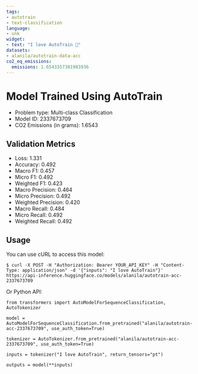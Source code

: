 ```yaml
---
tags:
- autotrain
- text-classification
language:
- unk
widget:
- text: "I love AutoTrain 🤗"
datasets:
- alanila/autotrain-data-acc
co2_eq_emissions:
  emissions: 1.6543357301983936
---
```


# Model Trained Using AutoTrain

- Problem type: Multi-class Classification
- Model ID: 2337673709
- CO2 Emissions (in grams): 1.6543

## Validation Metrics

- Loss: 1.331
- Accuracy: 0.492
- Macro F1: 0.457
- Micro F1: 0.492
- Weighted F1: 0.423
- Macro Precision: 0.464
- Micro Precision: 0.492
- Weighted Precision: 0.420
- Macro Recall: 0.484
- Micro Recall: 0.492
- Weighted Recall: 0.492


## Usage

You can use cURL to access this model:

```
$ curl -X POST -H "Authorization: Bearer YOUR_API_KEY" -H "Content-Type: application/json" -d '{"inputs": "I love AutoTrain"}' https://api-inference.huggingface.co/models/alanila/autotrain-acc-2337673709
```

Or Python API:

```
from transformers import AutoModelForSequenceClassification, AutoTokenizer

model = AutoModelForSequenceClassification.from_pretrained("alanila/autotrain-acc-2337673709", use_auth_token=True)

tokenizer = AutoTokenizer.from_pretrained("alanila/autotrain-acc-2337673709", use_auth_token=True)

inputs = tokenizer("I love AutoTrain", return_tensors="pt")

outputs = model(**inputs)
```